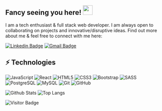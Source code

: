 ## Fancy seeing you here! <img src="https://raw.githubusercontent.com/aemmadi/aemmadi/master/wave.gif" width="30px">

 I am a tech enthusiast & full stack web developer. I am always open to collaborating on projects and innovative/disruptive ideas. Find out more about me & feel free to connect with me here:

[![Linkedin Badge](https://img.shields.io/badge/-sfkse-blue?style=flat-square&logo=Linkedin&logoColor=white&link=https://www.linkedin.com/in/sefa-köse/)](https://www.linkedin.com/in/sefa-köse/)
[![Gmail Badge](https://img.shields.io/badge/-sfkse5591@gmail.com-c14438?style=flat-square&logo=Gmail&logoColor=white&link=mailto:sfkse5591@gmail.com)](mailto:sfkse5591@gmail.com)

## ⚡ Technologies

![JavaScript](https://img.shields.io/badge/-JavaScript-black?style=flat-square&logo=javascript)
![React](https://img.shields.io/badge/-React-black?style=flat-square&logo=react)
![HTML5](https://img.shields.io/badge/-HTML5-E34F26?style=flat-square&logo=html5&logoColor=white)
![CSS3](https://img.shields.io/badge/-CSS3-1572B6?style=flat-square&logo=css3)
![Bootstrap](https://img.shields.io/badge/-Bootstrap-563D7C?style=flat-square&logo=bootstrap)
![SASS](https://img.shields.io/badge/-Sass-gray?style=flat-square&logo=sass)
![PostgreSQL](https://img.shields.io/badge/-PostgreSQL-336791?style=flat-square&logo=postgresql)
![MySQL](https://img.shields.io/badge/-MySQL-black?style=flat-square&logo=mysql)
![Git](https://img.shields.io/badge/-Git-black?style=flat-square&logo=git)
![GitHub](https://img.shields.io/badge/-GitHub-181717?style=flat-square&logo=github)

![Github Stats](https://github-readme-stats.vercel.app/api?username=sfkse&count_private=true&show_icons=true&include_all_commits=true)
![Top Langs](https://github-readme-stats.vercel.app/api/top-langs/?username=sfkse&hide=TeX&layout=compact)

![Visitor Badge](https://visitor-badge.laobi.icu/badge?page_id=sfkse.sfkse)
